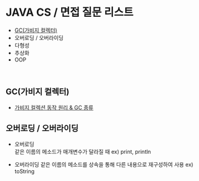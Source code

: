 # JAVA CS / 면접 질문 리스트

- [GC(가비지 컬렉터)](#gc가비지-컬렉터)
- 오버로딩 / 오버라이딩
- 다형성
- 추상화
- OOP

</br>

## GC(가비지 컬렉터)

* [가비지 컬렉션 동작 원리 & GC 종류](https://inpa.tistory.com/entry/JAVA-%E2%98%95-%EA%B0%80%EB%B9%84%EC%A7%80-%EC%BB%AC%EB%A0%89%EC%85%98GC-%EB%8F%99%EC%9E%91-%EC%9B%90%EB%A6%AC-%EC%95%8C%EA%B3%A0%EB%A6%AC%EC%A6%98-%F0%9F%92%AF-%EC%B4%9D%EC%A0%95%EB%A6%AC)

## 오버로딩 / 오버라이딩

* 오버로딩 <br>
같은 이름의 메소드가 매개변수가 달라질 때
ex) print, println



* 오버라이딩
같은 이름의 메소드를 상속을 통해 다른 내용으로 재구성하여 사용
ex) toString

